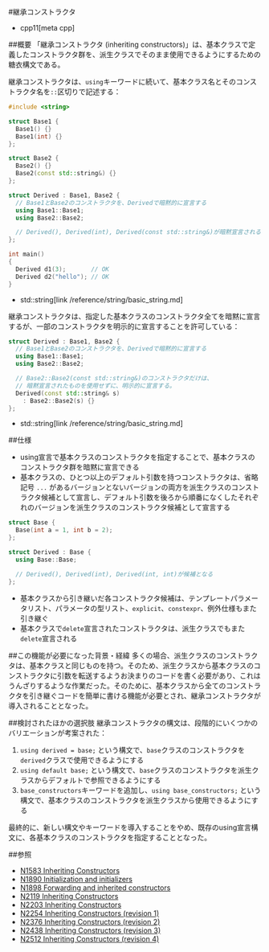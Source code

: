 #継承コンストラクタ
* cpp11[meta cpp]

##概要
「継承コンストラクタ (inheriting constructors)」は、基本クラスで定義したコンストラクタ群を、派生クラスでそのまま使用できるようにするための糖衣構文である。

継承コンストラクタは、`using`キーワードに続いて、基本クラス名とそのコンストラクタ名を`::`区切りで記述する：

```cpp
#include <string>

struct Base1 {
  Base1() {}
  Base1(int) {}
};

struct Base2 {
  Base2() {}
  Base2(const std::string&) {}
};

struct Derived : Base1, Base2 {
  // Base1とBase2のコンストラクタを、Derivedで暗黙的に宣言する
  using Base1::Base1;
  using Base2::Base2;

  // Derived(), Derived(int), Derived(const std::string&)が暗黙宣言される
};

int main()
{
  Derived d1(3);       // OK
  Derived d2("hello"); // OK
}
```
* std::string[link /reference/string/basic_string.md]

継承コンストラクタは、指定した基本クラスのコンストラクタ全てを暗黙に宣言するが、一部のコンストラクタを明示的に宣言することを許可している：

```cpp
struct Derived : Base1, Base2 {
  // Base1とBase2のコンストラクタを、Derivedで暗黙的に宣言する
  using Base1::Base1;
  using Base2::Base2;

  // Base2::Base2(const std::string&)のコンストラクタだけは、
  // 暗黙宣言されたものを使用せずに、明示的に宣言する。
  Derived(const std::string& s)
    : Base2::Base2(s) {}
};
```
* std::string[link /reference/string/basic_string.md]


##仕様
- using宣言で基本クラスのコンストラクタを指定することで、基本クラスのコンストラクタ群を暗黙に宣言できる
- 基本クラスの、ひとつ以上のデフォルト引数を持つコンストラクタは、省略記号 `...` があるバージョンとないバージョンの両方を派生クラスのコンストラクタ候補として宣言し、デフォルト引数を後ろから順番になくしたそれぞれのバージョンを派生クラスのコンストラクタ候補として宣言する

```cpp
struct Base {
  Base(int a = 1, int b = 2);
};

struct Derived : Base {
  using Base::Base;

  // Derived(), Derived(int), Derived(int, int)が候補となる
};
```

- 基本クラスから引き継いだ各コンストラクタ候補は、テンプレートパラメータリスト、パラメータの型リスト、`explicit`、`constexpr`、例外仕様もまた引き継ぐ
- 基本クラスで`delete`宣言されたコンストラクタは、派生クラスでもまた`delete`宣言される


##この機能が必要になった背景・経緯
多くの場合、派生クラスのコンストラクタは、基本クラスと同じものを持つ。そのため、派生クラスから基本クラスのコンストラクタに引数を転送するようお決まりのコードを書く必要があり、これはうんざりするような作業だった。そのために、基本クラスから全てのコンストラクタを引き継ぐコードを簡単に書ける機能が必要とされ、継承コンストラクタが導入されることとなった。


##検討されたほかの選択肢
継承コンストラクタの構文は、段階的にいくつかのバリエーションが考案された：

1. `using derived = base;` という構文で、`base`クラスのコンストラクタを`derived`クラスで使用できるようにする
2. `using default base;` という構文で、`base`クラスのコンストラクタを派生クラスからデフォルトで参照できるようにする
3. `base_constructors`キーワードを追加し、`using base_constructors;` という構文で、基本クラスのコンストラクタを派生クラスから使用できるようにする

最終的に、新しい構文やキーワードを導入することをやめ、既存のusing宣言構文に、各基本クラスのコンストラクタを指定することとなった。


##参照
- [N1583 Inheriting Constructors](http://www.open-std.org/jtc1/sc22/wg21/docs/papers/2004/n1583.pdf)
- [N1890 Initialization and initializers](http://www.open-std.org/jtc1/sc22/wg21/docs/papers/2005/n1890.pdf)
- [N1898 Forwarding and inherited constructors](http://www.open-std.org/jtc1/sc22/wg21/docs/papers/2005/n1898.pdf)
- [N2119 Inheriting Constructors](http://www.open-std.org/jtc1/sc22/wg21/docs/papers/2006/n2119.html)
- [N2203 Inheriting Constructors](http://www.open-std.org/jtc1/sc22/wg21/docs/papers/2007/n2203.html)
- [N2254 Inheriting Constructors (revision 1)](http://www.open-std.org/jtc1/sc22/wg21/docs/papers/2007/n2254.html)
- [N2376 Inheriting Constructors (revision 2)](http://www.open-std.org/jtc1/sc22/wg21/docs/papers/2007/n2376.html)
- [N2438 Inheriting Constructors (revision 3)](http://www.open-std.org/jtc1/sc22/wg21/docs/papers/2007/n2438.htm)
- [N2512 Inheriting Constructors (revision 4)](http://www.open-std.org/jtc1/sc22/wg21/docs/papers/2008/n2512.html)

